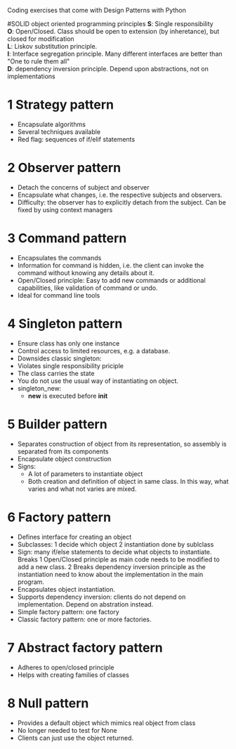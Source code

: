 Coding exercises that come with Design Patterns with Python

#SOLID object oriented programming principles
**S**: Single responsibility \
**O**: Open/Closed. Class should be open to extension (by inheretance), but closed for modification \
**L**: Liskov substitution principle. \
**I**: Interface segregation principle. Many different interfaces are better than "One to rule them all" \
**D**: dependency inversion principle. Depend upon abstractions, not on implementations

# 1 Strategy pattern
- Encapsulate algorithms
- Several techniques available
- Red flag: sequences of if/elif statements

# 2 Observer pattern
- Detach the concerns of subject and observer
- Encapsulate what changes, i.e. the respective subjects and observers.
- Difficulty: the observer has to explicitly detach from the subject. Can be fixed by using context managers

# 3 Command pattern
- Encapsulates the commands
- Information for command is hidden, i.e. the client can invoke the command without knowing any details about it.
- Open/Closed principle: Easy to add new commands or additional capabilities, like validation of command or undo.
- Ideal for command line tools

# 4 Singleton pattern
- Ensure class has only one instance 
- Control access to limited resources, e.g. a database.
- Downsides classic singleton:
- Violates single responsibility priciple
- The class carries the state
- You do not use the usual way of instantiating on object.
- singleton_new:
  - __new__ is executed before __init__

# 5 Builder pattern
- Separates construction of object from its representation, so assembly is separated from its components    
- Encapsulate object construction
- Signs:
  - A lot of parameters to instantiate object
  - Both creation and definition of object in same class. In this way, what varies and what not varies are mixed.

# 6 Factory pattern
- Defines interface for creating an object
- Subclasses: 1 decide which object 2 instantiation done by sublclass
- Sign: many if/else statements to decide what objects to instantiate. Breaks 1 Open/Closed principle as main code 
  needs to be modified to add a new class. 2 Breaks dependency inversion principle as the instantiation need to 
  know about the implementation in the main program.
- Encapsulates object instantiation.
- Supports dependency inversion: clients do not depend on implementation. Depend on abstration instead.
- Simple factory pattern: one factory
- Classic factory pattern: one or more factories.

# 7 Abstract factory pattern
- Adheres to open/closed principle
- Helps with creating families of classes

# 8 Null pattern
- Provides a default object which mimics real object from class
- No longer needed to test for None
- Clients can just use the object returned.